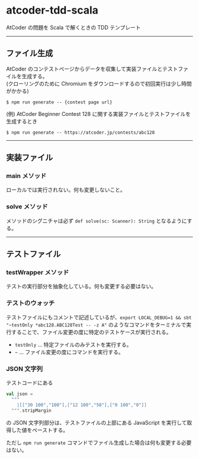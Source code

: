 # atcoder-tdd-scala

AtCoder の問題を Scala で解くときの TDD テンプレート

---

## ファイル生成

AtCoder のコンテストページからデータを収集して実装ファイルとテストファイルを生成する。  
(クローリングのために Chromium をダウンロードするので初回実行は少し時間がかかる)

```
$ npm run generate -- {contest page url}
```

(例) AtCoder Beginner Contest 128 に関する実装ファイルとテストファイルを生成するとき

```
$ npm run generate -- https://atcoder.jp/contests/abc128
```

---

## 実装ファイル

### main メソッド

ローカルでは実行されない。何も変更しないこと。

### solve メソッド

メソッドのシグニチャは必ず `def solve(sc: Scanner): String` となるようにする。

---

## テストファイル

### testWrapper メソッド

テストの実行部分を抽象化している。何も変更する必要はない。

### テストのウォッチ

テストファイルにもコメントで記述しているが、`export LOCAL_DEBUG=1 && sbt "~testOnly *abc128.ABC128Test -- -z A"` のようなコマンドをターミナルで実行することで、ファイル変更の度に特定のテストケースが実行される。

- `testOnly` ... 特定ファイルのみテストを実行する。
- `~` ... ファイル変更の度にコマンドを実行する。

### JSON 文字列

テストコードにある

```scala
val json =
  """
    |[["30 100","100"],["12 100","50"],["0 100","0"]]
  """.stripMargin
```

の JSON 文字列部分は、テストファイルの上部にある JavaScript を実行して取得した値をペーストする。

ただし `npm run generate` コマンドでファイル生成した場合は何も変更する必要はない。
